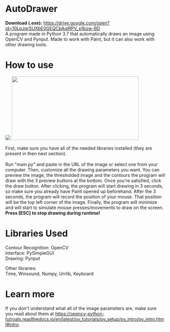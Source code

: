 # AutoDrawer
<b>Download (.exe):</b> https://drive.google.com/open?id=10LpJqrSUXbE0GEQCbAqjRPV_p1bzw-BD <br>
A program made in Python 3.7 that automatically draws an image using OpenCV and Pynput. Made to work with Paint, but it can also work with other drawing tools.

# How to use
<img src="https://github.com/GustavoMuller2019/AutoDrawer/blob/master/examples/interfaceExample.png?raw=true">
<img width="400" height="200" src="https://github.com/GustavoMuller2019/AutoDrawer/blob/master/examples/example.png?raw=true">

First, make sure you have all of the needed libraries installed (they are present in then next section).<br><br>
Run "main.py" and paste in the URL of the image or select one from your computer.
Then, customize all the drawing parameters you want. You can preview the image, the thresholded image
and the contours the program will draw with the 3 preview buttons at the bottom.
Once you're satisfied, click the draw button. After clicking, the program will start drawing in 3 seconds,
so make sure you already have Paint opened up beforehand.
After the 3 seconds, the program will record the position of your mouse. That position will be the top left corner of the image.
Finally, the program will minimize and will start to simulate mouse presses/movements to draw on the screen.
<br><b>Press [ESC] to stop drawing during runtime!</b>

# Libraries Used
Contour Recognition: OpenCV<br>
Interface: PySimpleGUI<br>
Drawing: Pynput<br>

Other libraries:<br>
Time, Winsound, Numpy, Urrlib, Keyboard

# Learn more
If you don't understand what all of the image parameters are, make sure you read about them at https://opencv-python-tutroals.readthedocs.io/en/latest/py_tutorials/py_setup/py_intro/py_intro.html#intro.
